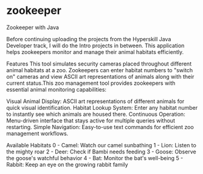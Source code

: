 # zookeeper
Zookeeper with Java

Before continuing uploading the projects from the Hyperskill Java Developer track, I will do the Intro projects in between. This application helps zookeepers monitor and manage their animal habitats efficiently.

Features
This tool simulates security cameras placed throughout different animal habitats at a zoo. Zookeepers can enter habitat numbers to "switch on" cameras and view ASCII art representations of animals along with their current status.This zoo management tool provides zookeepers with essential animal monitoring capabilities:

Visual Animal Display: ASCII art representations of different animals for quick visual identification.
Habitat Lookup System: Enter any habitat number to instantly see which animals are housed there.
Continuous Operation: Menu-driven interface that stays active for multiple queries without restarting.
Simple Navigation: Easy-to-use text commands for efficient zoo management workflows.

Available Habitats
0 - Camel: Watch our camel sunbathing
1 - Lion: Listen to the mighty roar
2 - Deer: Check if Bambi needs feeding
3 - Goose: Observe the goose's watchful behavior
4 - Bat: Monitor the bat's well-being
5 - Rabbit: Keep an eye on the growing rabbit family
